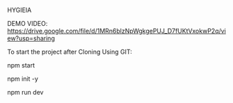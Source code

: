 HYGIEIA


DEMO VIDEO: 
https://drive.google.com/file/d/1MRn6blzNpWgkgePUJ_D7fUKtVxokwP2q/view?usp=sharing

To start the project after Cloning Using GIT: 

npm start 

npm init -y


npm run dev
